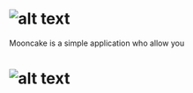 # ![alt text](https://res.cloudinary.com/db46klhlo/image/upload/v1532880193/Mooncake.svg)

Mooncake is a simple application who allow you 

# ![alt text](https://res.cloudinary.com/db46klhlo/image/upload/v1535373607/app.png)
